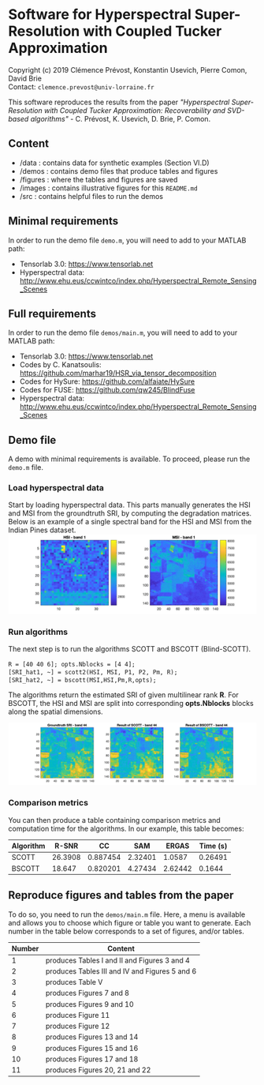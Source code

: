 # Software for Hyperspectral Super-Resolution with Coupled Tucker Approximation

Copyright (c) 2019 Clémence Prévost, Konstantin Usevich, Pierre Comon, David Brie <br>
Contact: ```clemence.prevost@univ-lorraine.fr```

This software reproduces the results from the paper <i>"Hyperspectral Super-Resolution with Coupled Tucker Approximation:
Recoverability and SVD-based algorithms"</i> - C. Prévost, K. Usevich, D. Brie, P. Comon.

## Content

 - /data : contains data for synthetic examples (Section VI.D)
 - /demos : contains demo files that produce tables and figures
 - /figures : where the tables and figures are saved
 - /images : contains illustrative figures for this ```README.md```
 - /src : contains helpful files to run the demos

## Minimal requirements

 In order to run the demo file ```demo.m```, you will need to add to your MATLAB path:
 - Tensorlab 3.0: https://www.tensorlab.net
 - Hyperspectral data: http://www.ehu.eus/ccwintco/index.php/Hyperspectral_Remote_Sensing_Scenes
      
## Full requirements

 In order to run the demo file ```demos/main.m```, you will need to add to your MATLAB path:
 - Tensorlab 3.0: https://www.tensorlab.net
 - Codes by C. Kanatsoulis: https://github.com/marhar19/HSR_via_tensor_decomposition
 - Codes for HySure: https://github.com/alfaiate/HySure
 - Codes for FUSE: https://github.com/qw245/BlindFuse
 - Hyperspectral data: http://www.ehu.eus/ccwintco/index.php/Hyperspectral_Remote_Sensing_Scenes
 
 ## Demo file
 
 A demo with minimal requirements is available. To proceed, please run the ```demo.m``` file.
 
 ### Load hyperspectral data
 
 Start by loading hyperspectral data. This parts manually generates the HSI and MSI from the groundtruth SRI, by computing the degradation matrices.
 Below is an example of a single spectral band for the HSI and MSI from the Indian Pines dataset.
 <img src="images/init.jpg?raw=true"/>
 
 ### Run algorithms
 
 The next step is to run the algorithms SCOTT and BSCOTT (Blind-SCOTT).
 ```
 R = [40 40 6]; opts.Nblocks = [4 4];
 [SRI_hat1, ~] = scott2(HSI, MSI, P1, P2, Pm, R);
 [SRI_hat2, ~] = bscott(MSI,HSI,Pm,R,opts);
 ```
 The algorithms return the estimated SRI of given multilinear rank <b>R</b>. For BSCOTT, the HSI and MSI are split into corresponding <b>opts.Nblocks</b> blocks along the spatial dimensions.

<img src="images/results.jpg?raw=true"/>
 
 ### Comparison metrics
 
 You can then produce a table containing comparison metrics and computation time for the algorithms. In our example, this table becomes:


| Algorithm | R-SNR   | CC       | SAM     | ERGAS   | Time (s) |
|-----------|---------|----------|---------|---------|----------|
| SCOTT     | 26.3908 | 0.887454 | 2.32401 | 1.0587  | 0.26491  |
| BSCOTT    | 18.647  | 0.820201 | 4.27434 | 2.62442 | 0.1644   |


## Reproduce figures and tables from the paper

To do so, you need to run the ```demos/main.m``` file.
Here, a menu is available and allows you to choose which figure or table you want to generate.
Each number in the table below corresponds to a set of figures, and/or tables.

| Number | Content                                        |
|--------|------------------------------------------------|
| 1      | produces Tables I and II and Figures 3 and 4   |
| 2      | produces Tables III and IV and Figures 5 and 6 |
| 3      | produces Table V                               |
| 4      | produces Figures 7 and 8                       |
| 5      | produces Figures 9 and 10                      |
| 6      | produces Figure 11                             |
| 7      | produces Figure 12                             |
| 8      | produces Figures 13 and 14                     |
| 9      | produces Figures 15 and 16                     |
| 10     | produces Figures 17 and 18                     |
| 11     | produces Figures 20, 21 and 22                 |
